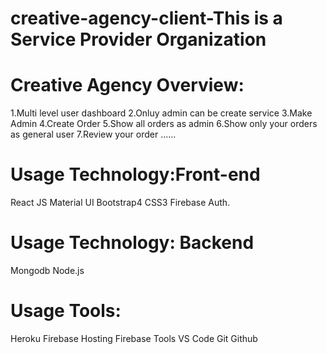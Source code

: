 
# creative-agency-client-This is a Service Provider Organization

# Creative Agency Overview:
1.Multi level user dashboard
2.Onluy admin can be create service
3.Make Admin
4.Create Order
5.Show all orders as admin
6.Show only your orders as general user
7.Review your order ......

# Usage Technology:Front-end
React JS
Material UI
Bootstrap4
CSS3
Firebase Auth.

# Usage Technology: Backend
Mongodb
Node.js

# Usage Tools:
Heroku
Firebase Hosting
Firebase Tools
VS Code
Git
Github

